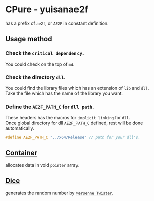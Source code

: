 # CPure - yuisanae2f
has a prefix of `ae2f`, or `AE2F` in constant definition.

## Usage method
### Check the `critical dependency`.
You could check on the top of `md`.

### Check the directory `dll`.
You could find the library files which has an extension of `lib` and `dll`.  
Take the file which has the name of the library you want.

### Define the `AE2F_PATH_C` for `dll path`.
These headers has the macros for `implicit linking` for `dll`.  
Once global directory for dll `AE2F_PATH_C` defined, rest will be done automatically.
```c
#define AE2F_PATH_C "../x64/Release" // path for your dll's.
```

## [Container](./headers/Container) <s id="Container"></s>
allocates data in void `pointer` array.

## [Dice](./headers/Dice) <s id="Dice"></s>
generates the random number by <a href="https://en.wikipedia.org/wiki/Mersenne_Twister#Pseudocode">`Mersenne Twister`</a>.